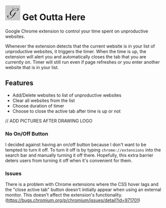 # ![Get Outta Here](/images/icon48.png) Get Outta Here

Google Chrome extension to control your time spent on unproductive websites. 

Whenever the extension detects that the current website is in your list of unproductive websites, it triggers the timer. When the time is up, the extension will alert you and automatically closes the tab that you are currently on. Timer will still run even if page refreshes or you enter another website that is in your list.

## Features
- Add/Delete websites to list of unproductive websites
- Clear all websites from the list
- Choose duration of timer
- Choose to close the active tab after time is up or not
    
// ADD PICTURES AFTER DRAWING LOGO

### No On/Off Button
I decided against having an on/off button because I don't want to be tempted to turn it off. To turn it off is by typing `chrome://extensions` into the search bar and manually turning it off there. Hopefully, this extra barrier deters users from turning it off when it's convenient for them.

### Issues
There is a problem with Chrome extensions where the CSS hover lags and the "close active tab" button doesn't initially appear when using an external monitor. This doesn't affect the extension's functionality. 
(https://bugs.chromium.org/p/chromium/issues/detail?id=971701)



